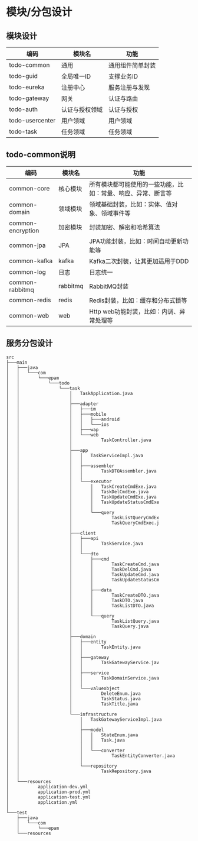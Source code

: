 # 模块/分包设计
## 模块设计
| 编码              | 模块名     | 功能       |
|-----------------|---------|----------|
| todo-common     | 通用      | 通用组件简单封装 |
| todo-guid       | 全局唯一ID  | 支撑业务ID   |
| todo-eureka     | 注册中心    | 服务注册与发现  |
| todo-gateway    | 网关      | 认证与路由    |
| todo-auth       | 认证与授权领域 | 认证与授权    |
| todo-usercenter | 用户领域    | 用户领域     |
| todo-task       | 任务领域    | 任务领域     |

## todo-common说明
| 编码                | 模块名 | 功能       |
|-------------------|--|----------|
| common-core       | 核心模块 |   所有模块都可能使用的一些功能，比如：常量、响应、异常、断言等     |
| common-domain     | 领域模块 | 领域基础封装，比如：实体、值对象、领域事件等       |
| common-encryption | 加密模块 | 封装加密、解密和哈希算法      |
| common-jpa        | JPA | JPA功能封装，比如：时间自动更新功能等       |
| common-kafka      | kafka | Kafka二次封装，让其更加适用于DDD       |
| common-log        | 日志 | 日志统一       |
| common-rabbitmq   | rabbitmq | RabbitMQ封装       |
| common-redis      | redis | Redis封装，比如：缓存和分布式锁等       |
| common-web        | web | Http web功能封装，比如：内调、异常处理等       |

## 服务分包设计
```
src
├───main
│   ├───java
│   │   └───com
│   │       └───epam
│   │           └───todo
│   │               └───task
│   │                   │   TaskApplication.java
│   │                   │   
│   │                   ├───adapter
│   │                   │   ├───im
│   │                   │   ├───mobile
│   │                   │   │   ├───android
│   │                   │   │   └───ios
│   │                   │   ├───wap
│   │                   │   └───web
│   │                   │           TaskController.java
│   │                   │           
│   │                   ├───app
│   │                   │   │   TaskServiceImpl.java
│   │                   │   │   
│   │                   │   ├───assembler
│   │                   │   │       TaskDTOAssembler.java
│   │                   │   │       
│   │                   │   └───executor
│   │                   │       │   TaskCreateCmdExe.java
│   │                   │       │   TaskDelCmdExe.java
│   │                   │       │   TaskUpdateCmdExe.java
│   │                   │       │   TaskUpdateStatusCmdExe
│   │                   │       │   
│   │                   │       └───query
│   │                   │               TaskListQueryCmdEx
│   │                   │               TaskQueryCmdExec.j
│   │                   │               
│   │                   ├───client
│   │                   │   ├───api
│   │                   │   │       TaskService.java
│   │                   │   │       
│   │                   │   └───dto
│   │                   │       ├───cmd
│   │                   │       │       TaskCreateCmd.java
│   │                   │       │       TaskDelCmd.java
│   │                   │       │       TaskUpdateCmd.java
│   │                   │       │       TaskUpdateStatusCm
│   │                   │       │       
│   │                   │       ├───data
│   │                   │       │       TaskCreateDTO.java
│   │                   │       │       TaskDTO.java
│   │                   │       │       TaskListDTO.java
│   │                   │       │       
│   │                   │       └───query
│   │                   │               TaskListQuery.java
│   │                   │               TaskQuery.java
│   │                   │               
│   │                   ├───domain
│   │                   │   ├───entity
│   │                   │   │       TaskEntity.java
│   │                   │   │       
│   │                   │   ├───gateway
│   │                   │   │       TaskGatewayService.jav
│   │                   │   │       
│   │                   │   ├───service
│   │                   │   │       TaskDomainService.java
│   │                   │   │       
│   │                   │   └───valueobject
│   │                   │           DeleteEnum.java
│   │                   │           TaskStatus.java
│   │                   │           TaskTitle.java
│   │                   │           
│   │                   └───infrastructure
│   │                       │   TaskGatewayServiceImpl.java
│   │                       │   
│   │                       ├───model
│   │                       │   │   StateEnum.java
│   │                       │   │   Task.java
│   │                       │   │   
│   │                       │   └───converter
│   │                       │           TaskEntityConverter.java
│   │                       │           
│   │                       └───repository
│   │                               TaskRepository.java
│   │                               
│   └───resources
│           application-dev.yml
│           application-prod.yml
│           application-test.yml
│           application.yml
│           
└───test
    ├───java
    │   └───com
    │       └───epam
    └───resources
```

